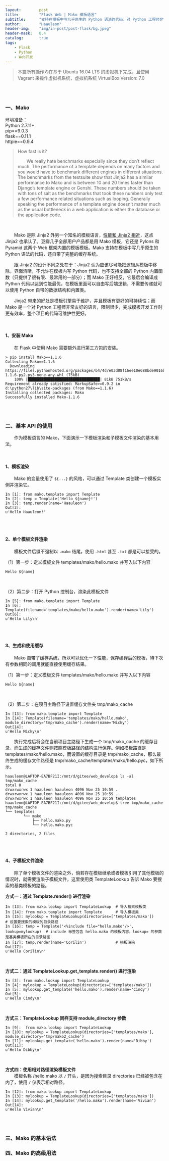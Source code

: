 ```yaml
---
layout:        post
title:         "Flask Web | Mako 模板语言"
subtitle:      "支持在模板中写几乎原生的 Python 语法的代码，对 Python 工程师非常友好"
author:        "Haauleon"
header-img:    "img/in-post/post-flask/bg.jpeg"
header-mask:   0.4
catalog:       true
tags:
    - Flask
    - Python
    - Web开发
---
```


> 本篇所有操作均在基于 Ubuntu 16.04 LTS 的虚拟机下完成，且使用 Vagrant 来操作虚拟机系统，虚拟机系统 VirtualBox Version: 7.0 

<br>
<br>

### 一、Mako
环境准备：     
Python 2.7.11+      
pip==9.0.3     
flask==0.11.1   
httpie==0.9.4     

> How fast is it?      
>  
> &emsp;&emsp;We really hate benchmarks especially since they don’t reflect much. The performance of a template depends on many factors and you would have to benchmark different engines in different situations. The benchmarks from the testsuite show that Jinja2 has a similar performance to Mako and is between 10 and 20 times faster than Django’s template engine or Genshi. These numbers should be taken with tons of salt as the benchmarks that took these numbers only test a few performance related situations such as looping. Generally speaking the performance of a template engine doesn’t matter much as the usual bottleneck in a web application is either the database or the application code.    

<br>

&emsp;&emsp;Mako 是除 Jinja2 外另一个知名的模板语言，[性能和 Jinja2 相近](https://jinja.palletsprojects.com/en/2.10.x/faq/#how-fast-is-it)，这点 Jinja2 也承认了。豆瓣几乎全部用户产品都是用 Mako 模板，它还是 Pylons 和 Pyramid 这两个 Web 框架内置的模板模板。Mako 支持在模板中写几乎原生的 Python 语法的代码，还自带了完整的缓存系统。      

&emsp;&emsp;跟 Jinja2 的设计不同之处在于：Jinja2 认为应该尽可能把逻辑从模板中移除，界面清晰，不允许在模板内写 Python 代码，也不支持全部的 Python 内置函数（只提供了很有限、最常用的一部分）；而 Mako 正好相反，它最后会编译成 Python 代码以达到性能最优，在模板里面可以自由写后端逻辑，不需要传递就可以使用 Python 自带的数据结构和内置类。       

&emsp;&emsp;Jinja2 带来的好处是模板引擎易于维护，并且模板有更好的可持续性；而 Mako 是一个对 Python 工程师非常友好的语言，限制很少，完成模板开发工作时更有效率，整个项目的代码可维护性更好。       

<br>

#### 1、安装 Mako
&emsp;&emsp;在 Flask 中使用 Mako 需要额外进行第三方包的安装。     
```
> pip install Mako==1.1.6
Collecting Mako==1.1.6
  Downloading https://files.pythonhosted.org/packages/b4/4d/e03d08f16ee10e688bde9016bc80af8b78c7f36a8b37c7194da48f72207e/Mako-1.1.6-py2.py3-none-any.whl (75kB)
    100% |████████████████████████████████| 81kB 751kB/s
Requirement already satisfied: MarkupSafe>=0.9.2 in d:\python27\lib\site-packages (from Mako==1.1.6)
Installing collected packages: Mako
Successfully installed Mako-1.1.6
```

<br>
<br>

### 二、基本 API 的使用
&emsp;&emsp;作为模板语言的 Mako，下面演示一下模板渲染和子模板文件渲染的基本用法。         

<br>

#### 1、模板渲染
&emsp;&emsp;Mako 的变量使用了 `${...}` 的风格，可以通过 Template 类创建一个模板实例并渲染它。       
```
In [1]: from mako.template import Template
In [2]: temp = Template('Hello ${name}!')
In [3]: temp.render(name='Haauleon')
Out[3]: 
u'Hello Haauleon!'
```

<br>
<br>

#### 2、单个模板文件渲染
&emsp;&emsp;模板文件后缀不强制以 `.mako` 结尾，使用 `.html` 甚至 `.txt` 都是可以接受的。         

（1）第一步：定义模板文件 templates/mako/hello.mako 并写入以下内容       
```
Hello ${name}
```

<br>

（2）第二步：打开 Python 控制台，渲染此模板文件        
```
In [5]: from mako.template import Template
In [6]: Template(filename='templates/mako/hello.mako').render(name='Lily')
Out[6]: 
u'Hello Lily\n'
```   

<br>
<br>

#### 3、生成和使用缓存
&emsp;&emsp;Mako 自带了缓存系统，所以可以优化一下性能，保存编译后的模板，待下次有参数相同的调用就能直接使用缓存结果。        

（1）第一步：定义模板文件 templates/mako/hello.mako 并写入以下内容       
```
Hello ${name}
```

<br>

（2）第二步：在项目主路径下设置缓存文件夹 tmp/mako_cache      
```
In [13]: from mako.template import Template
In [14]: Template(filename='templates/mako/hello.mako', module_directory='tmp/mako_cache').render(name='Micky')
Out[14]: 
u'Hello Micky\n'
```

&emsp;&emsp;执行完成后将会在当前项目主路径下生成一个 tmp/mako_cache 的缓存目录，而生成的缓存文件则按照模板路径的结构进行保存。例如模板路径是 templates/mako/hello.mako，而设置的缓存目录是 tmp/mako_cache，那么最终生成的缓存文件路径是 tmp/mako_cache/templates/mako/hello.pyc，如下所示。      
```
haauleon@LAPTOP-EA7BF21I:/mnt/d/gitee/web_develop$ ls -al tmp/mako_cache
total 0
drwxrwxrwx 1 haauleon haauleon 4096 Nov 25 10:59 .
drwxrwxrwx 1 haauleon haauleon 4096 Nov 25 10:59 ..
drwxrwxrwx 1 haauleon haauleon 4096 Nov 25 10:59 templates
haauleon@LAPTOP-EA7BF21I:/mnt/d/gitee/web_develop$ tree tmp/mako_cache
tmp/mako_cache
└── templates
        └── mako
            ├── hello.mako.py
            └── hello.mako.pyc

2 directories, 2 files
```

<br>
<br>

#### 4、子模板文件渲染
&emsp;&emsp;除了单个模板文件的渲染之外，倘若存在模板继承或者模板引用了其他模板的情况时，就需要渲染子模板文件，这里使用类 TemplateLookup 告诉 Mako 要搜索的基类模板的路径。                   

**方式一：通过 Template.render() 进行渲染**       
```
In [13]: from mako.lookup import TemplateLookup  # 导入搜索模板类
In [14]: from mako.template import Template      # 导入模板类
In [15]: mylookup = TemplateLookup(directories=['templates/mako'])          # 设置要搜索的模板的目录路径   
In [16]: temp = Template('<%include file="hello.mako"/>', lookup=mylookup)  # include 标签包含 hello.mako 的模板内容，lookup= 的参数是基类模板所在的目录路径
In [17]: temp.render(name='Corilin')             # 模板渲染
Out[17]: 
u'Hello Corilin\n'
```

<br>

**方式二：通过 TemplateLookup.get_template.render() 进行渲染**      
```
In [3]: from mako.lookup import TemplateLookup
In [4]: mylookup = TemplateLookup(directories=['templates/mako'])
In [5]: mylookup.get_template('hello.mako').render(name='Cindy')
Out[5]: 
u'Hello Cindy\n'
```

<br>

**方式三：TemplateLookup 同样支持 module_directory 参数**                 
```
In [9]:  from mako.lookup import TemplateLookup
In [10]: mylookup = TemplateLookup(directories=['templates/mako'], module_directory='tmp/mako2_cache')
In [11]: mylookup.get_template('hello.mako').render(name='Dibby')
Out[11]: 
u'Hello Dibby\n'
```

<br>

**方式四：使用相对路径渲染模板文件**          
&emsp;&emsp;模板名称 /hello.mako 以 `/` 开头，是因为搜索目录 directories 已经被包含在内了，使用 `/` 仅表示相对路径。      
```
In [12]: from mako.lookup import TemplateLookup
In [13]: mylookup = TemplateLookup(directories=['templates/mako'])
In [14]: mylookup.get_template('/hello.mako').render(name='Vivian')
Out[14]: 
u'Hello Vivian\n'
```

<br>
<br>

### 三、Mako 的基本语法




### 四、Mako 的高级用法